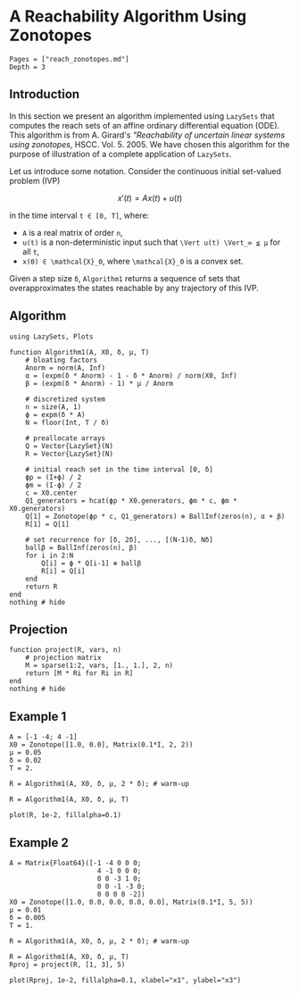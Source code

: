 # A Reachability Algorithm Using Zonotopes

```@contents
Pages = ["reach_zonotopes.md"]
Depth = 3
```

## Introduction

In this section we present an algorithm implemented using `LazySets` that
computes the reach sets of an affine ordinary differential equation (ODE).
This algorithm is from A. Girard's
*"Reachability of uncertain linear systems using zonotopes*, HSCC. Vol. 5. 2005.
We have chosen this algorithm for the purpose of illustration of a complete
application of `LazySets`.

Let us introduce some notation. Consider the continuous initial set-valued problem
(IVP)

```math
    x'(t) = A x(t) + u(t)
```
in the time interval ``t ∈ [0, T]``, where:

-  ``A`` is a real matrix of order ``n``,
- ``u(t)`` is a non-deterministic input such that ``\Vert u(t) \Vert_∞ ≦ μ`` for all ``t``,
- ``x(0) ∈ \mathcal{X}_0``, where ``\mathcal{X}_0`` is a convex set.

Given a step size ``δ``, `Algorithm1` returns a sequence of sets that
overapproximates the states reachable by any trajectory of this IVP.

## Algorithm

```@example example_reach_zonotopes
using LazySets, Plots

function Algorithm1(A, X0, δ, μ, T)
    # bloating factors
    Anorm = norm(A, Inf)
    α = (expm(δ * Anorm) - 1 - δ * Anorm) / norm(X0, Inf)
    β = (expm(δ * Anorm) - 1) * μ / Anorm

    # discretized system
    n = size(A, 1)
    ϕ = expm(δ * A)
    N = floor(Int, T / δ)

    # preallocate arrays
    Q = Vector{LazySet}(N)
    R = Vector{LazySet}(N)

    # initial reach set in the time interval [0, δ]
    ϕp = (I+ϕ) / 2
    ϕm = (I-ϕ) / 2
    c = X0.center
    Q1_generators = hcat(ϕp * X0.generators, ϕm * c, ϕm * X0.generators)
    Q[1] = Zonotope(ϕp * c, Q1_generators) ⊕ BallInf(zeros(n), α + β)
    R[1] = Q[1]

    # set recurrence for [δ, 2δ], ..., [(N-1)δ, Nδ]
    ballβ = BallInf(zeros(n), β)
    for i in 2:N
        Q[i] = ϕ * Q[i-1] ⊕ ballβ
        R[i] = Q[i]
    end
    return R
end
nothing # hide
```

## Projection

```@example example_reach_zonotopes
function project(R, vars, n)
    # projection matrix
    M = sparse(1:2, vars, [1., 1.], 2, n)
    return [M * Ri for Ri in R]
end
nothing # hide
```

## Example 1

```@example example_reach_zonotopes
A = [-1 -4; 4 -1]
X0 = Zonotope([1.0, 0.0], Matrix(0.1*I, 2, 2))
μ = 0.05
δ = 0.02
T = 2.

R = Algorithm1(A, X0, δ, μ, 2 * δ); # warm-up

R = Algorithm1(A, X0, δ, μ, T)

plot(R, 1e-2, fillalpha=0.1)
```


## Example 2

```@example example_reach_zonotopes
A = Matrix{Float64}([-1 -4 0 0 0;
                      4 -1 0 0 0;
                      0 0 -3 1 0;
                      0 0 -1 -3 0;
                      0 0 0 0 -2])
X0 = Zonotope([1.0, 0.0, 0.0, 0.0, 0.0], Matrix(0.1*I, 5, 5))
μ = 0.01
δ = 0.005
T = 1.

R = Algorithm1(A, X0, δ, μ, 2 * δ); # warm-up

R = Algorithm1(A, X0, δ, μ, T)
Rproj = project(R, [1, 3], 5)

plot(Rproj, 1e-2, fillalpha=0.1, xlabel="x1", ylabel="x3")
```
